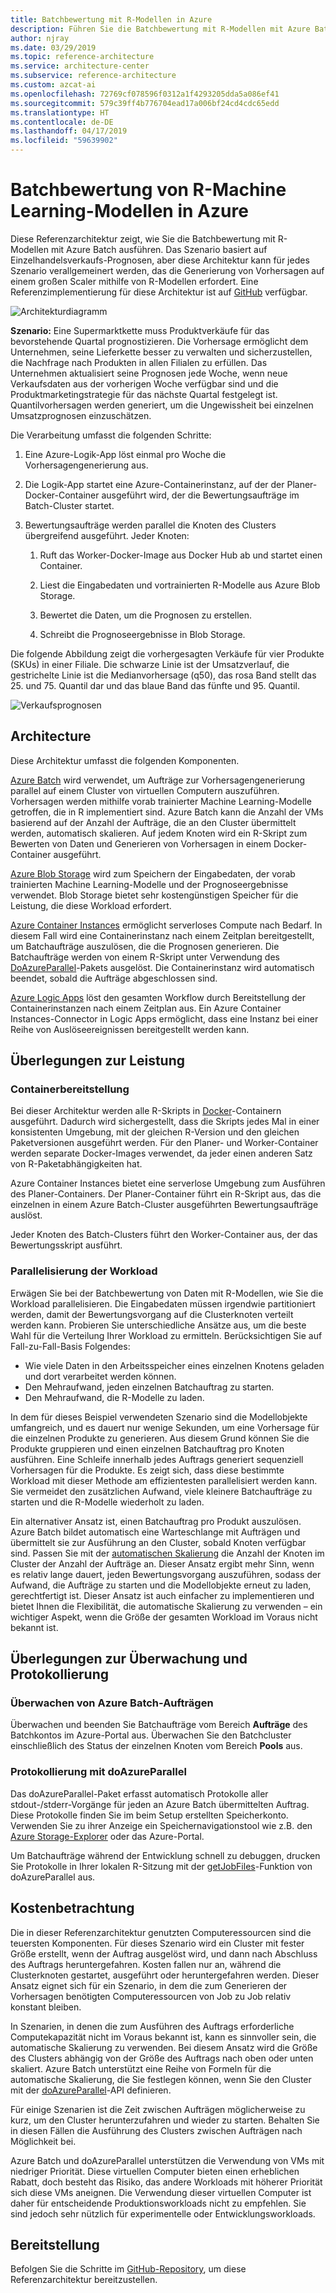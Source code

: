 ```yaml
---
title: Batchbewertung mit R-Modellen in Azure
description: Führen Sie die Batchbewertung mit R-Modellen mit Azure Batch und einem Dataset durch, das auf Einzelhandelsverkaufs-Prognosen basiert.
author: njray
ms.date: 03/29/2019
ms.topic: reference-architecture
ms.service: architecture-center
ms.subservice: reference-architecture
ms.custom: azcat-ai
ms.openlocfilehash: 72769cf078596f0312a1f4293205dda5a086ef41
ms.sourcegitcommit: 579c39ff4b776704ead17a006bf24cd4cdc65edd
ms.translationtype: HT
ms.contentlocale: de-DE
ms.lasthandoff: 04/17/2019
ms.locfileid: "59639902"
---
```

# <a name="batch-scoring-of-r-machine-learning-models-on-azure"></a>Batchbewertung von R-Machine Learning-Modellen in Azure

Diese Referenzarchitektur zeigt, wie Sie die Batchbewertung mit R-Modellen mit Azure Batch ausführen. Das Szenario basiert auf Einzelhandelsverkaufs-Prognosen, aber diese Architektur kann für jedes Szenario verallgemeinert werden, das die Generierung von Vorhersagen auf einem großen Scaler mithilfe von R-Modellen erfordert. Eine Referenzimplementierung für diese Architektur ist auf [GitHub][github] verfügbar.

![Architekturdiagramm][0]

**Szenario:** Eine Supermarktkette muss Produktverkäufe für das bevorstehende Quartal prognostizieren. Die Vorhersage ermöglicht dem Unternehmen, seine Lieferkette besser zu verwalten und sicherzustellen, die Nachfrage nach Produkten in allen Filialen zu erfüllen. Das Unternehmen aktualisiert seine Prognosen jede Woche, wenn neue Verkaufsdaten aus der vorherigen Woche verfügbar sind und die Produktmarketingstrategie für das nächste Quartal festgelegt ist. Quantilvorhersagen werden generiert, um die Ungewissheit bei einzelnen Umsatzprognosen einzuschätzen.

Die Verarbeitung umfasst die folgenden Schritte:

1. Eine Azure-Logik-App löst einmal pro Woche die Vorhersagengenerierung aus.

1. Die Logik-App startet eine Azure-Containerinstanz, auf der der Planer-Docker-Container ausgeführt wird, der die Bewertungsaufträge im Batch-Cluster startet.

1. Bewertungsaufträge werden parallel die Knoten des Clusters übergreifend ausgeführt. Jeder Knoten:

    1. Ruft das Worker-Docker-Image aus Docker Hub ab und startet einen Container.

    1. Liest die Eingabedaten und vortrainierten R-Modelle aus Azure Blob Storage.

    1. Bewertet die Daten, um die Prognosen zu erstellen.

    1. Schreibt die Prognoseergebnisse in Blob Storage.

Die folgende Abbildung zeigt die vorhergesagten Verkäufe für vier Produkte (SKUs) in einer Filiale. Die schwarze Linie ist der Umsatzverlauf, die gestrichelte Linie ist die Medianvorhersage (q50), das rosa Band stellt das 25. und 75. Quantil dar und das blaue Band das fünfte und 95. Quantil.

![Verkaufsprognosen][1]

## <a name="architecture"></a>Architecture

Diese Architektur umfasst die folgenden Komponenten.

[Azure Batch][batch] wird verwendet, um Aufträge zur Vorhersagengenerierung parallel auf einem Cluster von virtuellen Computern auszuführen. Vorhersagen werden mithilfe vorab trainierter Machine Learning-Modelle getroffen, die in R implementiert sind. Azure Batch kann die Anzahl der VMs basierend auf der Anzahl der Aufträge, die an den Cluster übermittelt werden, automatisch skalieren. Auf jedem Knoten wird ein R-Skript zum Bewerten von Daten und Generieren von Vorhersagen in einem Docker-Container ausgeführt.

[Azure Blob Storage][blob] wird zum Speichern der Eingabedaten, der vorab trainierten Machine Learning-Modelle und der Prognoseergebnisse verwendet. Blob Storage bietet sehr kostengünstigen Speicher für die Leistung, die diese Workload erfordert.

[Azure Container Instances][aci] ermöglicht serverloses Compute nach Bedarf. In diesem Fall wird eine Containerinstanz nach einem Zeitplan bereitgestellt, um Batchaufträge auszulösen, die die Prognosen generieren. Die Batchaufträge werden von einem R-Skript unter Verwendung des [DoAzureParallel][doAzureParallel]-Pakets ausgelöst. Die Containerinstanz wird automatisch beendet, sobald die Aufträge abgeschlossen sind.

[Azure Logic Apps][logic-apps] löst den gesamten Workflow durch Bereitstellung der Containerinstanzen nach einem Zeitplan aus. Ein Azure Container Instances-Connector in Logic Apps ermöglicht, dass eine Instanz bei einer Reihe von Auslöseereignissen bereitgestellt werden kann.

## <a name="performance-considerations"></a>Überlegungen zur Leistung

### <a name="containerized-deployment"></a>Containerbereitstellung

Bei dieser Architektur werden alle R-Skripts in [Docker](https://www.docker.com/)-Containern ausgeführt. Dadurch wird sichergestellt, dass die Skripts jedes Mal in einer konsistenten Umgebung, mit der gleichen R-Version und den gleichen Paketversionen ausgeführt werden. Für den Planer- und Worker-Container werden separate Docker-Images verwendet, da jeder einen anderen Satz von R-Paketabhängigkeiten hat.

Azure Container Instances bietet eine serverlose Umgebung zum Ausführen des Planer-Containers. Der Planer-Container führt ein R-Skript aus, das die einzelnen in einem Azure Batch-Cluster ausgeführten Bewertungsaufträge auslöst.

Jeder Knoten des Batch-Clusters führt den Worker-Container aus, der das Bewertungsskript ausführt.

### <a name="parallelizing-the-workload"></a>Parallelisierung der Workload

Erwägen Sie bei der Batchbewertung von Daten mit R-Modellen, wie Sie die Workload parallelisieren. Die Eingabedaten müssen irgendwie partitioniert werden, damit der Bewertungsvorgang auf die Clusterknoten verteilt werden kann. Probieren Sie unterschiedliche Ansätze aus, um die beste Wahl für die Verteilung Ihrer Workload zu ermitteln. Berücksichtigen Sie auf Fall-zu-Fall-Basis Folgendes:

- Wie viele Daten in den Arbeitsspeicher eines einzelnen Knotens geladen und dort verarbeitet werden können.
- Den Mehraufwand, jeden einzelnen Batchauftrag zu starten.
- Den Mehraufwand, die R-Modelle zu laden.

In dem für dieses Beispiel verwendeten Szenario sind die Modellobjekte umfangreich, und es dauert nur wenige Sekunden, um eine Vorhersage für die einzelnen Produkte zu generieren. Aus diesem Grund können Sie die Produkte gruppieren und einen einzelnen Batchauftrag pro Knoten ausführen. Eine Schleife innerhalb jedes Auftrags generiert sequenziell Vorhersagen für die Produkte. Es zeigt sich, dass diese bestimmte Workload mit dieser Methode am effizientesten parallelisiert werden kann. Sie vermeidet den zusätzlichen Aufwand, viele kleinere Batchaufträge zu starten und die R-Modelle wiederholt zu laden.

Ein alternativer Ansatz ist, einen Batchauftrag pro Produkt auszulösen. Azure Batch bildet automatisch eine Warteschlange mit Aufträgen und übermittelt sie zur Ausführung an den Cluster, sobald Knoten verfügbar sind. Passen Sie mit der [automatischen Skalierung][autoscale] die Anzahl der Knoten im Cluster der Anzahl der Aufträge an. Dieser Ansatz ergibt mehr Sinn, wenn es relativ lange dauert, jeden Bewertungsvorgang auszuführen, sodass der Aufwand, die Aufträge zu starten und die Modellobjekte erneut zu laden, gerechtfertigt ist. Dieser Ansatz ist auch einfacher zu implementieren und bietet Ihnen die Flexibilität, die automatische Skalierung zu verwenden – ein wichtiger Aspekt, wenn die Größe der gesamten Workload im Voraus nicht bekannt ist.

## <a name="monitoring-and-logging-considerations"></a>Überlegungen zur Überwachung und Protokollierung

### <a name="monitoring-azure-batch-jobs"></a>Überwachen von Azure Batch-Aufträgen

Überwachen und beenden Sie Batchaufträge vom Bereich **Aufträge** des Batchkontos im Azure-Portal aus. Überwachen Sie den Batchcluster einschließlich des Status der einzelnen Knoten vom Bereich **Pools** aus.

### <a name="logging-with-doazureparallel"></a>Protokollierung mit doAzureParallel

Das doAzureParallel-Paket erfasst automatisch Protokolle aller stdout-/stderr-Vorgänge für jeden an Azure Batch übermittelten Auftrag. Diese Protokolle finden Sie im beim Setup erstellten Speicherkonto. Verwenden Sie zu ihrer Anzeige ein Speichernavigationstool wie z.B. den [Azure Storage-Explorer][storage-explorer] oder das Azure-Portal.

Um Batchaufträge während der Entwicklung schnell zu debuggen, drucken Sie Protokolle in Ihrer lokalen R-Sitzung mit der [getJobFiles][getJobFiles]-Funktion von doAzureParallel aus.

## <a name="cost-considerations"></a>Kostenbetrachtung

Die in dieser Referenzarchitektur genutzten Computeressourcen sind die teuersten Komponenten. Für dieses Szenario wird ein Cluster mit fester Größe erstellt, wenn der Auftrag ausgelöst wird, und dann nach Abschluss des Auftrags heruntergefahren. Kosten fallen nur an, während die Clusterknoten gestartet, ausgeführt oder heruntergefahren werden. Dieser Ansatz eignet sich für ein Szenario, in dem die zum Generieren der Vorhersagen benötigten Computeressourcen von Job zu Job relativ konstant bleiben.

In Szenarien, in denen die zum Ausführen des Auftrags erforderliche Computekapazität nicht im Voraus bekannt ist, kann es sinnvoller sein, die automatische Skalierung zu verwenden. Bei diesem Ansatz wird die Größe des Clusters abhängig von der Größe des Auftrags nach oben oder unten skaliert. Azure Batch unterstützt eine Reihe von Formeln für die automatische Skalierung, die Sie festlegen können, wenn Sie den Cluster mit der [doAzureParallel][doAzureParallel]-API definieren.

Für einige Szenarien ist die Zeit zwischen Aufträgen möglicherweise zu kurz, um den Cluster herunterzufahren und wieder zu starten. Behalten Sie in diesen Fällen die Ausführung des Clusters zwischen Aufträgen nach Möglichkeit bei.

Azure Batch und doAzureParallel unterstützen die Verwendung von VMs mit niedriger Priorität. Diese virtuellen Computer bieten einen erheblichen Rabatt, doch besteht das Risiko, das andere Workloads mit höherer Priorität sich diese VMs aneignen. Die Verwendung dieser virtuellen Computer ist daher für entscheidende Produktionsworkloads nicht zu empfehlen. Sie sind jedoch sehr nützlich für experimentelle oder Entwicklungsworkloads.

## <a name="deployment"></a>Bereitstellung

Befolgen Sie die Schritte im [GitHub-Repository][github], um diese Referenzarchitektur bereitzustellen.

[0]: ./_images/batch-scoring-r-models.png
[1]: ./_images/sales-forecasts.png
[aci]: /azure/container-instances/container-instances-overview
[autoscale]: /azure/batch/batch-automatic-scaling
[batch]: /azure/batch/batch-technical-overview
[blob]: /azure/storage/blobs/storage-blobs-introduction
[doAzureParallel]: https://github.com/Azure/doAzureParallel/blob/master/docs/32-autoscale.md
[getJobFiles]: /azure/machine-learning/service/how-to-train-ml-models
[github]: https://github.com/Azure/RBatchScoring
[logic-apps]: /azure/logic-apps/logic-apps-overview
[storage-explorer]: /azure/vs-azure-tools-storage-manage-with-storage-explorer?tabs=windows